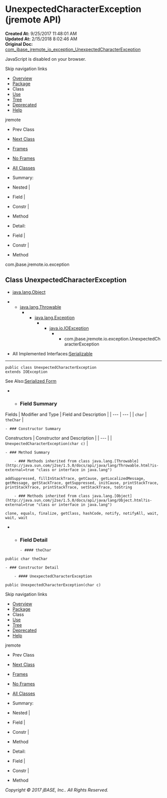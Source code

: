 # UnexpectedCharacterException (jremote   API)

**Created At:** 9/25/2017 11:48:01 AM  
**Updated At:** 2/15/2018 8:02:46 AM  
**Original Doc:** [com_jbase_jremote_io_exception_UnexpectedCharacterException](https://docs.jbase.com/39254-exception/com_jbase_jremote_io_exception_UnexpectedCharacterException)  

<!--<br>    try {<br>        if (location.href.indexOf('is-external=true') == -1) {<br>            parent.document.title="UnexpectedCharacterException (jremote   API)";<br>        }<br>    }<br>    catch(err) {<br>    }<br>//-->
JavaScript is disabled on your browser.

Skip navigation links

- [Overview](../../../../../overview-summary.html)
- [Package](./../com.jbase.jremote.io.exception-%28jremote---api%29)
- Class
- [Use](./../class-use/uses-of-class-com.jbase.jremote.io.exception.unexpectedcharacterexception-%28jremote---api%29)
- [Tree](./../com.jbase.jremote.io.exception-class-hierarchy-%28jremote---api%29)
- [Deprecated](../../../../../deprecated-list.html)
- [Help](../../../../../help-doc.html)


jremote <br>

- Prev Class
- [Next Class](./../unknowntypeexception-%28jremote---api%29 "class in com.jbase.jremote.io.exception")


- [Frames](./.)
- [No Frames](./.)


- [All Classes](../../../../../allclasses-noframe.html)


<!--<br>  allClassesLink = document.getElementById("allclasses\_navbar\_top");<br>  if(window==top) {<br>    allClassesLink.style.display = "block";<br>  }<br>  else {<br>    allClassesLink.style.display = "none";<br>  }<br>  //-->

- Summary:
- Nested |
- Field |
- Constr |
- Method


- Detail:
- Field |
- Constr |
- Method

com.jbase.jremote.io.exception

## Class UnexpectedCharacterException

- [java.lang.Object](http://java.sun.com/j2se/1.5.0/docs/api/java/lang/Object.html?is-external=true "class or interface in java.lang")
- - [java.lang.Throwable](http://java.sun.com/j2se/1.5.0/docs/api/java/lang/Throwable.html?is-external=true "class or interface in java.lang")
    - - [java.lang.Exception](http://java.sun.com/j2se/1.5.0/docs/api/java/lang/Exception.html?is-external=true "class or interface in java.lang")
        - - [java.io.IOException](http://java.sun.com/j2se/1.5.0/docs/api/java/io/IOException.html?is-external=true "class or interface in java.io")
            - - com.jbase.jremote.io.exception.UnexpectedCharacterException


- All Implemented Interfaces:[Serializable](http://java.sun.com/j2se/1.5.0/docs/api/java/io/Serializable.html?is-external=true "class or interface in java.io")
* * *


```
public class UnexpectedCharacterException
extends IOException
```
See Also:[Serialized Form](../../../../../serialized-form.html#com.jbase.jremote.io.exception.UnexpectedCharacterException)

- - ### Field Summary


Fields | Modifier and Type | Field and Description |
| --- | --- |
| `char` | `theChar`  |


    - ### Constructor Summary


Constructors | Constructor and Description |
| --- |
| `UnexpectedCharacterException(char c)`  |


    - ### Method Summary

        - ### Methods inherited from class java.lang.[Throwable](http://java.sun.com/j2se/1.5.0/docs/api/java/lang/Throwable.html?is-external=true "class or interface in java.lang")
`addSuppressed, fillInStackTrace, getCause, getLocalizedMessage, getMessage, getStackTrace, getSuppressed, initCause, printStackTrace, printStackTrace, printStackTrace, setStackTrace, toString`


        - ### Methods inherited from class java.lang.[Object](http://java.sun.com/j2se/1.5.0/docs/api/java/lang/Object.html?is-external=true "class or interface in java.lang")
`clone, equals, finalize, getClass, hashCode, notify, notifyAll, wait, wait, wait`

- - ### Field Detail

        - #### theChar

```
public char theChar
```


    - ### Constructor Detail

        - #### UnexpectedCharacterException

```
public UnexpectedCharacterException(char c)
```

Skip navigation links

- [Overview](../../../../../overview-summary.html)
- [Package](./../com.jbase.jremote.io.exception-%28jremote---api%29)
- Class
- [Use](./../class-use/uses-of-class-com.jbase.jremote.io.exception.unexpectedcharacterexception-%28jremote---api%29)
- [Tree](./../com.jbase.jremote.io.exception-class-hierarchy-%28jremote---api%29)
- [Deprecated](../../../../../deprecated-list.html)
- [Help](../../../../../help-doc.html)


jremote <br>

- Prev Class
- [Next Class](./../unknowntypeexception-%28jremote---api%29 "class in com.jbase.jremote.io.exception")


- [Frames](./.)
- [No Frames](./.)


- [All Classes](../../../../../allclasses-noframe.html)


<!--<br>  allClassesLink = document.getElementById("allclasses\_navbar\_bottom");<br>  if(window==top) {<br>    allClassesLink.style.display = "block";<br>  }<br>  else {<br>    allClassesLink.style.display = "none";<br>  }<br>  //-->

- Summary:
- Nested |
- Field |
- Constr |
- Method


- Detail:
- Field |
- Constr |
- Method

*Copyright © 2017 jBASE, Inc.. All Rights Reserved.*
